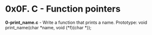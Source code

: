 # 0x0F. C - Function pointers<br/>
**0-print_name.c** - Write a function that prints a name. Prototype: void print_name(char *name, void (*f)(char *));<br/><br/>
